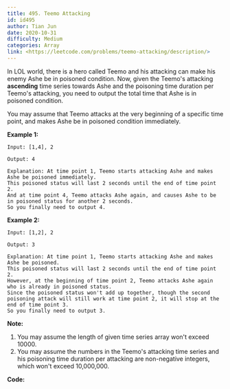 ```yaml
---
title: 495. Teemo Attacking
id: id495
author: Tian Jun
date: 2020-10-31
difficulty: Medium
categories: Array
link: <https://leetcode.com/problems/teemo-attacking/description/>
---
```


In LOL world, there is a hero called Teemo and his attacking can make his
enemy Ashe be in poisoned condition. Now, given the Teemo's attacking
**ascending** time series towards Ashe and the poisoning time duration per
Teemo's attacking, you need to output the total time that Ashe is in poisoned
condition.

You may assume that Teemo attacks at the very beginning of a specific time
point, and makes Ashe be in poisoned condition immediately.

**Example 1:**
            
	Input: [1,4], 2    
	Output: 4    
	Explanation: At time point 1, Teemo starts attacking Ashe and makes Ashe be poisoned immediately.     This poisoned status will last 2 seconds until the end of time point 2.     And at time point 4, Teemo attacks Ashe again, and causes Ashe to be in poisoned status for another 2 seconds.     So you finally need to output 4.    



**Example 2:**
            
	Input: [1,2], 2    
	Output: 3    
	Explanation: At time point 1, Teemo starts attacking Ashe and makes Ashe be poisoned.     This poisoned status will last 2 seconds until the end of time point 2.     However, at the beginning of time point 2, Teemo attacks Ashe again who is already in poisoned status.     Since the poisoned status won't add up together, though the second poisoning attack will still work at time point 2, it will stop at the end of time point 3.     So you finally need to output 3.    



**Note:**

  1. You may assume the length of given time series array won't exceed 10000.
  2. You may assume the numbers in the Teemo's attacking time series and his poisoning time duration per attacking are non-negative integers, which won't exceed 10,000,000.




**Code:**
